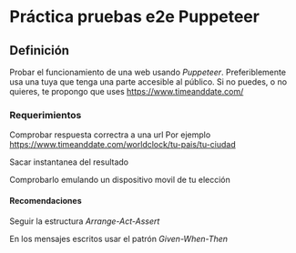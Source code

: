 # Práctica pruebas e2e Puppeteer

## Definición

Probar el funcionamiento de una web usando _Puppeteer_.
Preferiblemente usa una tuya que tenga una parte accesible al público. 
Si no puedes, o no quieres, te propongo que uses https://www.timeanddate.com/

### Requerimientos

Comprobar respuesta correctra a una url
Por ejemplo https://www.timeanddate.com/worldclock/tu-pais/tu-ciudad

Sacar instantanea del resultado

Comprobarlo emulando un dispositivo movil de tu elección

#### Recomendaciones

Seguir la estructura _Arrange-Act-Assert_

En los mensajes escritos usar el patrón _Given-When-Then_
